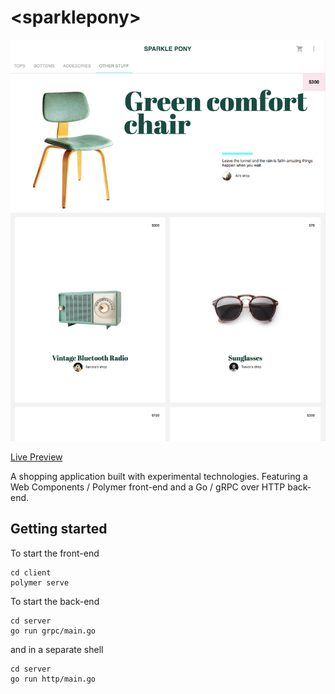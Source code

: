 # \<sparklepony\>

![Screenshot of the main page of the app](./client/docs/images/screenshot.png)

[Live Preview](TODO)

A shopping application built with experimental technologies. Featuring a 
Web Components / Polymer front-end and a Go / gRPC over HTTP back-end.

## Getting started

To start the front-end
```
cd client
polymer serve
```

To start the back-end
```
cd server
go run grpc/main.go
```
and in a separate shell
```
cd server
go run http/main.go
```
